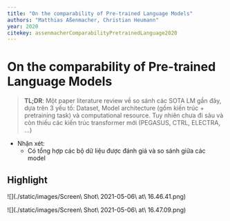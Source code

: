 ```yaml
---
title: "On the comparability of Pre-trained Language Models"
authors: "Matthias Aßenmacher, Christian Heumann"
year: 2020
citekey: assenmacherComparabilityPretrainedLanguage2020
---
```


# On the comparability of Pre-trained Language Models
> **TL;DR**:  Một paper literature review về so sánh các SOTA LM gần đây, dựa trên 3 yếu tố: Dataset, Model architecture (gồm kiến trúc + pretraining task) và computational resource. Tuy nhiên chưa đi sâu và còn thiếu các kiến trúc transformer mới (PEGASUS, CTRL, ELECTRA, ...)

- Nhận xét:
  - Có tổng hợp các bộ dữ liệu được đánh giá và so sánh giữa các model

## Highlight
![](./static/images/Screen\ Shot\ 2021-05-06\ at\ 16.46.41.png)

![](./static/images/Screen\ Shot\ 2021-05-06\ at\ 16.47.09.png)
